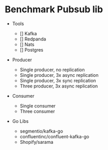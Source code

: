 # Benchmark Pubsub lib

- Tools
  - [] Kafka
  - [] Redpanda
  - [] Nats
  - [] Postgres
    
- Producer
  - Single producer, no replication
  - Single producer, 3x async replication
  - Single producer, 3x sync replication
  - Three producer, 3x async replication
- Consumer
  - Single consumer
  - Three consumer

- Go Libs
  - segmentio/kafka-go
  - confluentinc/confluent-kafka-go
  - Shopify/sarama